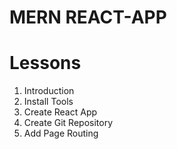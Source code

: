 # MERN REACT-APP

# Lessons

1. Introduction
2. Install Tools
3. Create React App
4. Create Git Repository
5. Add Page Routing
